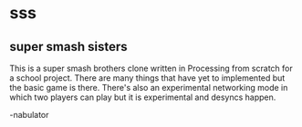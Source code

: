 # sss
super smash sisters
----------------------

This is a super smash brothers clone written in Processing from scratch for a school project. 
There are many things that have yet to implemented but the basic game is there. 
There's also an experimental networking mode in which two players can play but it is experimental and desyncs happen. 

-nabulator

